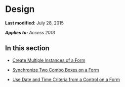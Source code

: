 
# Design

 **Last modified:** July 28, 2015

 _**Applies to:** Access 2013_

## In this section


-  [Create Multiple Instances of a Form](1e59bcce-f65f-8632-d96c-9e93af419d05.md)
    
-  [Synchronize Two Combo Boxes on a Form](fcfc692b-b1c0-c44f-26cd-7d1de732eb6f.md)
    
-  [Use Date and Time Criteria from a Control on a Form](65ea2c4c-f714-a34a-7430-b2b11fddf1a6.md)
    
